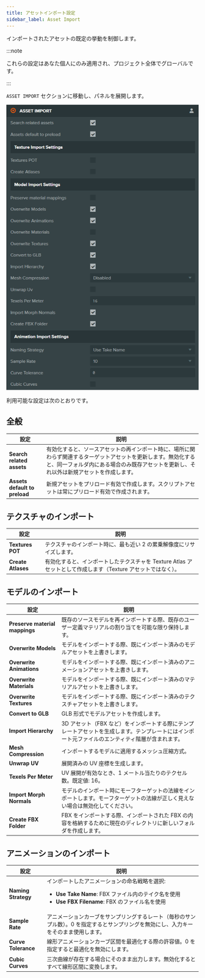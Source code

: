 ```yaml
---
title: アセットインポート設定
sidebar_label: Asset Import
---
```


インポートされたアセットの既定の挙動を制御します。

:::note

これらの設定はあなた個人にのみ適用され、プロジェクト全体でグローバルです。

:::

`ASSET IMPORT` セクションに移動し、パネルを展開します。

![Asset Import Settings](/img/user-manual/editor/interface/settings/asset-import.webp)

利用可能な設定は次のとおりです。

## 全般

| 設定 | 説明 |
| --- | --- |
| **Search related assets** | 有効化すると、ソースアセットの再インポート時に、場所に関わらず関連するターゲットアセットを更新します。無効化すると、同一フォルダ内にある場合のみ既存アセットを更新し、それ以外は新規アセットを作成します。 |
| **Assets default to preload** | 新規アセットをプリロード有効で作成します。スクリプトアセットは常にプリロード有効で作成されます。 |

## テクスチャのインポート

| 設定 | 説明 |
| --- | --- |
| **Textures POT** | テクスチャのインポート時に、最も近い 2 の累乗解像度にリサイズします。 |
| **Create Atlases** | 有効化すると、インポートしたテクスチャを Texture Atlas アセットとして作成します（Texture アセットではなく）。 |

## モデルのインポート

| 設定 | 説明 |
| --- | --- |
| **Preserve material mappings** | 既存のソースモデルを再インポートする際、既存のユーザー定義マテリアルの割り当てを可能な限り保持します。 |
| **Overwrite Models** | モデルをインポートする際、既にインポート済みのモデルアセットを上書きします。 |
| **Overwrite Animations** | モデルをインポートする際、既にインポート済みのアニメーションアセットを上書きします。 |
| **Overwrite Materials** | モデルをインポートする際、既にインポート済みのマテリアルアセットを上書きします。 |
| **Overwrite Textures** | モデルをインポートする際、既にインポート済みのテクスチャアセットを上書きします。 |
| **Convert to GLB** | GLB 形式でモデルアセットを作成します。 |
| **Import Hierarchy** | 3D アセット（FBX など）をインポートする際にテンプレートアセットを生成します。テンプレートにはインポート元ファイルのエンティティ階層が含まれます。 |
| **Mesh Compression** | インポートするモデルに適用するメッシュ圧縮方式。 |
| **Unwrap UV** | 展開済みの UV 座標を生成します。 |
| **Texels Per Meter** | UV 展開が有効なとき、1 メートル当たりのテクセル数。既定値: 16。 |
| **Import Morph Normals** | モデルのインポート時にモーフターゲットの法線をインポートします。モーフターゲットの法線が正しく見えない場合は無効化してください。 |
| **Create FBX Folder** | FBX をインポートする際、インポートされた FBX の内容を格納するために現在のディレクトリに新しいフォルダを作成します。 |

## アニメーションのインポート

| 設定 | 説明 |
| --- | --- |
| **Naming Strategy** | インポートしたアニメーションの命名戦略を選択:<ul><li><strong>Use Take Name</strong>: FBX ファイル内のテイク名を使用</li><li><strong>Use FBX Filename</strong>: FBX のファイル名を使用</li></ul> |
| **Sample Rate** | アニメーションカーブをサンプリングするレート（毎秒のサンプル数）。0 を指定するとサンプリングを無効にし、入力キーをそのまま使用します。 |
| **Curve Tolerance** | 線形アニメーションカーブ区間を最適化する際の許容値。0 を指定すると最適化を無効にします。 |
| **Cubic Curves** | 三次曲線が存在する場合にそのまま出力します。無効化するとすべて線形区間に変換します。 |

